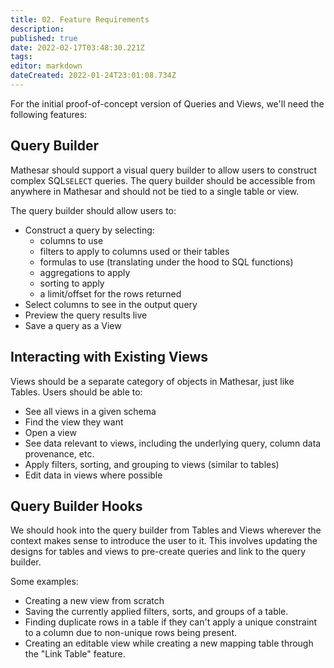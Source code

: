 ```yaml
---
title: 02. Feature Requirements
description: 
published: true
date: 2022-02-17T03:48:30.221Z
tags: 
editor: markdown
dateCreated: 2022-01-24T23:01:08.734Z
---
```


For the initial proof-of-concept version of Queries and Views, we'll need the following features:

## Query Builder
Mathesar should support a visual query builder to allow users to construct complex SQL`SELECT` queries. The query builder should be accessible from anywhere in Mathesar and should not be tied to a single table or view.

The query builder should allow users to:
- Construct a query by selecting:
    - columns to use
    - filters to apply to columns used or their tables
    - formulas to use (translating under the hood to SQL functions)
    - aggregations to apply
    - sorting to apply
    - a limit/offset for the rows returned
- Select columns to see in the output query
- Preview the query results live
- Save a query as a View

## Interacting with Existing Views
Views should be a separate category of objects in Mathesar, just like Tables. Users should be able to:
- See all views in a given schema
- Find the view they want
- Open a view
- See data relevant to views, including the underlying query, column data provenance, etc.
- Apply filters, sorting, and grouping to views (similar to tables)
- Edit data in views where possible

## Query Builder Hooks
We should hook into the query builder from Tables and Views wherever the context makes sense to introduce the user to it. This involves updating the designs for tables and views to pre-create queries and link to the query builder.

Some examples:
- Creating a new view from scratch
- Saving the currently applied filters, sorts, and groups of a table.
- Finding duplicate rows in a table if they can't apply a unique constraint to a column due to non-unique rows being present.
- Creating an editable view while creating a new mapping table through the "Link Table" feature.